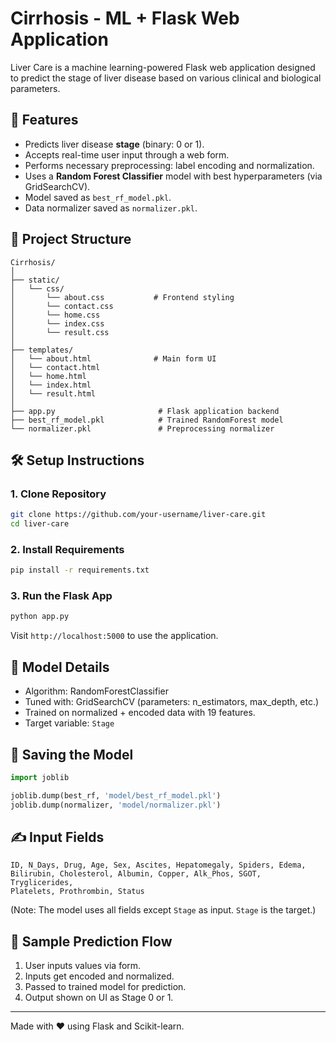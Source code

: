 # Cirrhosis - ML + Flask Web Application

Liver Care is a machine learning-powered Flask web application designed to predict the stage of liver disease based on various clinical and biological parameters.

## 🚀 Features

- Predicts liver disease **stage** (binary: 0 or 1).
- Accepts real-time user input through a web form.
- Performs necessary preprocessing: label encoding and normalization.
- Uses a **Random Forest Classifier** model with best hyperparameters (via GridSearchCV).
- Model saved as `best_rf_model.pkl`.
- Data normalizer saved as `normalizer.pkl`.

## 📁 Project Structure

```
Cirrhosis/
│
├── static/
│   └── css/
│       └── about.css           # Frontend styling
│       └── contact.css           
│       └── home.css           
│       └── index.css           
│       └── result.css           
│
├── templates/
│   └── about.html              # Main form UI
│   └── contact.html
│   └── home.html
│   └── index.html
│   └── result.html
│
├── app.py                       # Flask application backend
├── best_rf_model.pkl            # Trained RandomForest model
└── normalizer.pkl               # Preprocessing normalizer
```

## 🛠 Setup Instructions

### 1. Clone Repository

```bash
git clone https://github.com/your-username/liver-care.git
cd liver-care
```

### 2. Install Requirements

```bash
pip install -r requirements.txt
```

### 3. Run the Flask App

```bash
python app.py
```

Visit `http://localhost:5000` to use the application.

## 🧠 Model Details

- Algorithm: RandomForestClassifier
- Tuned with: GridSearchCV (parameters: n_estimators, max_depth, etc.)
- Trained on normalized + encoded data with 19 features.
- Target variable: `Stage`

## 💾 Saving the Model

```python
import joblib

joblib.dump(best_rf, 'model/best_rf_model.pkl')
joblib.dump(normalizer, 'model/normalizer.pkl')
```

## ✍️ Input Fields

```
ID, N_Days, Drug, Age, Sex, Ascites, Hepatomegaly, Spiders, Edema,
Bilirubin, Cholesterol, Albumin, Copper, Alk_Phos, SGOT, Tryglicerides,
Platelets, Prothrombin, Status
```

(Note: The model uses all fields except `Stage` as input. `Stage` is the target.)

## 📸 Sample Prediction Flow

1. User inputs values via form.
2. Inputs get encoded and normalized.
3. Passed to trained model for prediction.
4. Output shown on UI as Stage 0 or 1.

---

Made with ❤️ using Flask and Scikit-learn.
